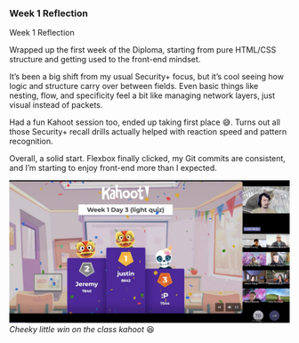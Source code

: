 ### Week 1 Reflection
Week 1 Reflection

Wrapped up the first week of the Diploma, starting from pure HTML/CSS structure and getting used to the front-end mindset.

It’s been a big shift from my usual Security+ focus, but it’s cool seeing how logic and structure carry over between fields. Even basic things like nesting, flow, and specificity feel a bit like managing network layers, just visual instead of packets.

Had a fun Kahoot session too, ended up taking first place 😅. Turns out all those Security+ recall drills actually helped with reaction speed and pattern recognition.

Overall, a solid start. Flexbox finally clicked, my Git commits are consistent, and I’m starting to enjoy front-end more than I expected.

![Week 1 Kahoot Win](assets/screenshots/week1_kahoot_win.png)
*Cheeky little win on the class kahoot* 😆


